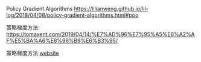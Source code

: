 
Policy Gradient Algorithms
https://lilianweng.github.io/lil-log/2018/04/08/policy-gradient-algorithms.html#ppo

策略梯度方法: https://tomaxent.com/2019/04/14/%E7%AD%96%E7%95%A5%E6%A2%AF%E5%BA%A6%E6%96%B9%E6%B3%95/


策略梯度方法 [website](https://tomaxent.com/2019/04/14/%E7%AD%96%E7%95%A5%E6%A2%AF%E5%BA%A6%E6%96%B9%E6%B3%95/)
